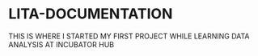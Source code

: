 # LITA-DOCUMENTATION
THIS IS WHERE I STARTED MY FIRST PROJECT WHILE LEARNING DATA ANALYSIS AT INCUBATOR HUB
